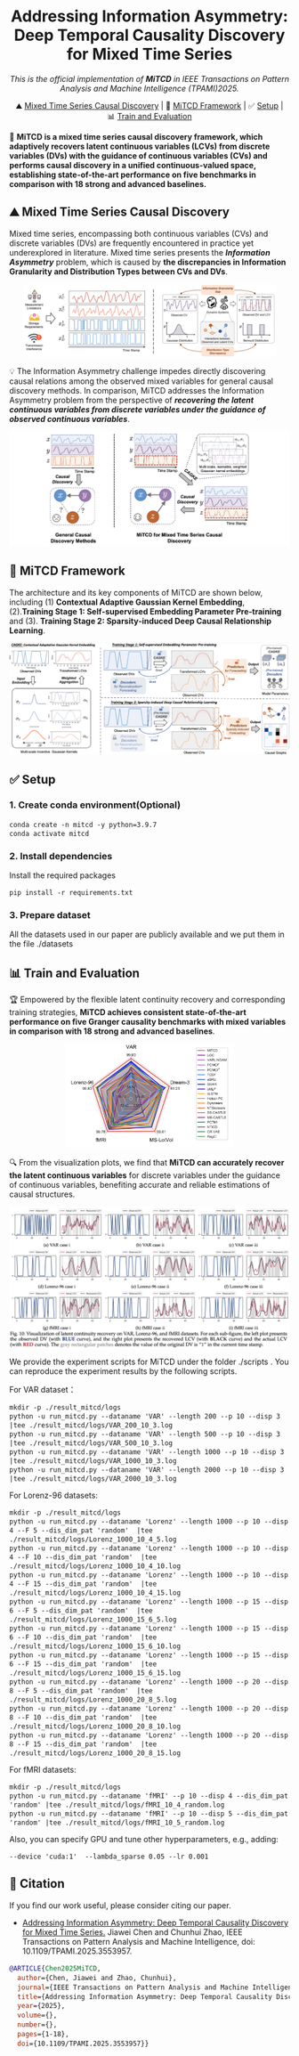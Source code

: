 <div align="center">

# Addressing Information Asymmetry: Deep Temporal Causality Discovery for Mixed Time Series

_This is the official implementation of **MiTCD** in *IEEE Transactions on Pattern Analysis and Machine Intelligence* (TPAMI)2025._

</div>

<p align="center">
    ⛰️&nbsp;<a href="#-Mixed-Time-Series-Causal-Discovery">Mixed Time Series Causal Discovery</a>
    | 🚀&nbsp;<a href="#-MiTCD-Framework">MiTCD Framework</a>
    | ✅&nbsp;<a href="#-Setup">Setup</a>
    | 📊&nbsp;<a href="#-Train-and-Evaluation">Train and Evaluation</a>
</p>



🌟 **MiTCD is a mixed time series causal discovery framework, which adaptively recovers latent continuous variables (LCVs) from discrete variables (DVs) with the guidance of continuous variables (CVs) and performs causal discovery in a unified continuous-valued space, establishing state-of-the-art performance on five benchmarks in comparison with 18 strong and advanced baselines.**

## ⛰️ Mixed Time Series Causal Discovery
Mixed time series, encompassing both continuous variables (CVs) and discrete variables (DVs) are frequently encountered in practice yet underexplored in literature. Mixed time series presents the **_Information Asymmetry_** problem, which is caused by **the discrepancies in Information Granularity and Distribution Types between CVs and DVs**.

<div align="center">
<img src="./figs/MiTS-InfoA.png" style="width: 90%;" />
</div>


💡 The Information Asymmetry challenge impedes directly discovering causal relations among the observed mixed variables for general causal discovery methods. In comparison, MiTCD addresses the Information Asymmetry problem from the perspective of **_recovering the latent continuous variables from discrete variables under the guidance of observed continuous variables_**. 


<div align="center">
<img src="./figs/comparison.png" style="width: 100%;" />
</div>


## 🚀 MiTCD Framework
 
The architecture and its key components of MiTCD are shown below, including (1) **Contextual Adaptive Gaussian Kernel Embedding**, (2).**Training Stage 1: Self‐supervised Embedding Parameter Pre‐training** and (3). **Training Stage 2: Sparsity‐induced Deep Causal Relationship Learning**.


<div align="center">
<img src="./figs/model_structure.png" style="width: 100%;" />
</div>


## ✅ Setup

### 1. Create conda environment(Optional)
~~~
conda create -n mitcd -y python=3.9.7 
conda activate mitcd
~~~

### 2. Install dependencies
Install the required packages
~~~
pip install -r requirements.txt
~~~

### 3. Prepare dataset
All the datasets used in our paper are publicly available and we put them in the file ./datasets


## 📊 Train and Evaluation

🏆 Empowered by the flexible latent continuity recovery and corresponding training strategies, **MiTCD achieves consistent state-of-the-art performance on five Granger causality benchmarks with mixed variables in comparison with 18 strong and advanced baselines**.

<div align="center">
<img src="./figs/Result_mitcd.png" style="width: 60%;" />
</div>


🔍  From the visualization plots, we find that **MiTCD can accurately recover the latent continuous variables** for discrete variables under the guidance of continuous variables, benefiting accurate and reliable estimations of causal structures.

<div align="center">
<img src="./figs/LCV_visualization.png" style="width: 100%;" />
</div>


We provide the experiment scripts for MiTCD under the folder ./scripts . You can reproduce the experiment results by the following scripts.

For VAR dataset：

~~~
mkdir -p ./result_mitcd/logs
python -u run_mitcd.py --dataname 'VAR' --length 200 --p 10 --disp 3 |tee ./result_mitcd/logs/VAR_200_10_3.log
python -u run_mitcd.py --dataname 'VAR' --length 500 --p 10 --disp 3 |tee ./result_mitcd/logs/VAR_500_10_3.log
python -u run_mitcd.py --dataname 'VAR' --length 1000 --p 10 --disp 3  |tee ./result_mitcd/logs/VAR_1000_10_3.log
python -u run_mitcd.py --dataname 'VAR' --length 2000 --p 10 --disp 3  |tee ./result_mitcd/logs/VAR_2000_10_3.log
~~~

For Lorenz-96 datasets:

~~~
mkdir -p ./result_mitcd/logs
python -u run_mitcd.py --dataname 'Lorenz' --length 1000 --p 10 --disp 4 --F 5 --dis_dim_pat 'random'  |tee ./result_mitcd/logs/Lorenz_1000_10_4_5.log
python -u run_mitcd.py --dataname 'Lorenz' --length 1000 --p 10 --disp 4 --F 10 --dis_dim_pat 'random'  |tee ./result_mitcd/logs/Lorenz_1000_10_4_10.log
python -u run_mitcd.py --dataname 'Lorenz' --length 1000 --p 10 --disp 4 --F 15 --dis_dim_pat 'random'  |tee ./result_mitcd/logs/Lorenz_1000_10_4_15.log
python -u run_mitcd.py --dataname 'Lorenz' --length 1000 --p 15 --disp 6 --F 5 --dis_dim_pat 'random'  |tee ./result_mitcd/logs/Lorenz_1000_15_6_5.log
python -u run_mitcd.py --dataname 'Lorenz' --length 1000 --p 15 --disp 6 --F 10 --dis_dim_pat 'random'  |tee ./result_mitcd/logs/Lorenz_1000_15_6_10.log
python -u run_mitcd.py --dataname 'Lorenz' --length 1000 --p 15 --disp 6 --F 15 --dis_dim_pat 'random'  |tee ./result_mitcd/logs/Lorenz_1000_15_6_15.log
python -u run_mitcd.py --dataname 'Lorenz' --length 1000 --p 20 --disp 8 --F 5 --dis_dim_pat 'random'  |tee ./result_mitcd/logs/Lorenz_1000_20_8_5.log
python -u run_mitcd.py --dataname 'Lorenz' --length 1000 --p 20 --disp 8 --F 10 --dis_dim_pat 'random'  |tee ./result_mitcd/logs/Lorenz_1000_20_8_10.log
python -u run_mitcd.py --dataname 'Lorenz' --length 1000 --p 20 --disp 8 --F 15 --dis_dim_pat 'random'  |tee ./result_mitcd/logs/Lorenz_1000_20_8_15.log
~~~

For fMRI datasets:

~~~
mkdir -p ./result_mitcd/logs
python -u run_mitcd.py --dataname 'fMRI' --p 10 --disp 4 --dis_dim_pat 'random' |tee ./result_mitcd/logs/fMRI_10_4_random.log
python -u run_mitcd.py --dataname 'fMRI' --p 10 --disp 5 --dis_dim_pat 'random' |tee ./result_mitcd/logs/fMRI_10_5_random.log
~~~


Also, you can specify GPU and tune other hyperparameters, e.g., adding:
~~~
--device 'cuda:1'  --lambda_sparse 0.05 --lr 0.001
~~~



## 🔗 Citation

If you find our work useful, please consider citing our paper.

- [Addressing Information Asymmetry: Deep Temporal Causality Discovery for Mixed Time Series.](https://ieeexplore.ieee.org/document/10937933) Jiawei Chen and Chunhui Zhao, IEEE Transactions on Pattern Analysis and Machine Intelligence, doi: 10.1109/TPAMI.2025.3553957.

```BibTeX
@ARTICLE{Chen2025MiTCD,
  author={Chen, Jiawei and Zhao, Chunhui},
  journal={IEEE Transactions on Pattern Analysis and Machine Intelligence}, 
  title={Addressing Information Asymmetry: Deep Temporal Causality Discovery for Mixed Time Series}, 
  year={2025},
  volume={},
  number={},
  pages={1-18},
  doi={10.1109/TPAMI.2025.3553957}}
```


